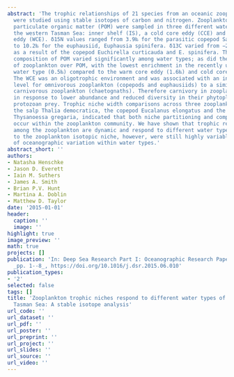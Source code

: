 ```yaml
---
abstract: 'The trophic relationships of 21 species from an oceanic zooplankton community
  were studied using stable isotopes of carbon and nitrogen. Zooplankton and suspended
  particulate organic matter (POM) were sampled in three different water types in
  the western Tasman Sea: inner shelf (IS), a cold core eddy (CCE) and a warm core
  eddy (WCE). δ15N values ranged from 3.9‰ for the parasitic copepod Sapphirina augusta
  to 10.2‰ for the euphausiid, Euphausia spinifera. δ13C varied from −22.6 to −19.4‰
  as a result of the copepod Euchirella curticauda and E. spinifera. The isotopic
  composition of POM varied significantly among water types; as did the trophic enrichment
  of zooplankton over POM, with the lowest enrichment in the recently upwelled IS
  water type (0.5‰) compared to the warm core eddy (1.6‰) and cold core eddy (2.7‰).
  The WCE was an oligotrophic environment and was associated with an increased trophic
  level for omnivorous zooplankton (copepods and euphausiids) to a similar level as
  carnivorous zooplankton (chaetognaths). Therefore carnivory in zooplankton can increase
  in response to lower abundance and reduced diversity in their phytoplankton and
  protozoan prey. Trophic niche width comparisons across three zooplankton species:
  the salp Thalia democratica, the copepod Eucalanus elongatus and the euphausiid
  Thysanoessa gregaria, indicated that both niche partitioning and competition can
  occur within the zooplankton community. We have shown that trophic relationships
  among the zooplankton are dynamic and respond to different water types. The changes
  to the zooplankton isotopic niche, however, were still highly variable as result
  of oceanographic variation within water types.'
abstract_short: ''
authors:
- Natasha Henschke
- Jason D. Everett
- Iain M. Suthers
- James A. Smith
- Brian P.V. Hunt
- Martina A. Doblin
- Matthew D. Taylor
date: '2015-01-01'
header:
  caption: ''
  image: ''
highlight: true
image_preview: ''
math: true
projects: []
publication: 'In: Deep Sea Research Part I: Oceanographic Research Papers, (104),
  _pp. 1--8_, https://doi.org/10.1016/j.dsr.2015.06.010'
publication_types:
- '2'
selected: false
tags: []
title: 'Zooplankton trophic niches respond to different water types of the western
  Tasman Sea: A stable isotope analysis'
url_code: ''
url_dataset: ''
url_pdf: ''
url_poster: ''
url_preprint: ''
url_project: ''
url_slides: ''
url_source: ''
url_video: ''
---
```


